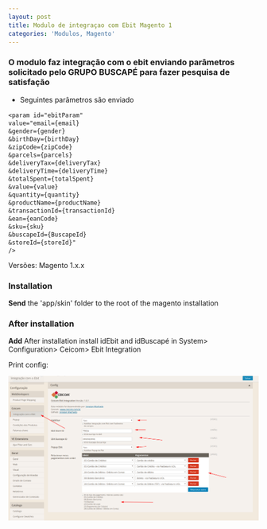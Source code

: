 ```yaml
---
layout: post
title: Modulo de integraçao com Ebit Magento 1
categories: 'Modulos, Magento'
---
```

### O modulo faz integração com o ebit enviando parâmetros solicitado pelo GRUPO BUSCAPÉ para fazer pesquisa de satisfação


- Seguintes parâmetros são enviado

```
<param id="ebitParam" 
value="email={email}
&gender={gender}
&birthDay={birthDay}
&zipCode={zipCode}
&parcels={parcels}
&deliveryTax={deliveryTax}
&deliveryTime={deliveryTime}
&totalSpent={totalSpent}
&value={value}
&quantity={quantity}
&productName={productName}
&transactionId={transactionId}
&ean={eanCode}
&sku={sku}
&buscapeId={BuscapeId}
&storeId={storeId}"
/>
```

Versões: Magento 1.x.x

### Installation

**Send** the 'app/skin' folder to the root of the magento installation

### After installation

**Add** After installation install idEbit and idBuscapé in
System> Configuration> Ceicom> Ebit Integration

Print config:

![null](/img/uploads/687474703a2f2f692e696d6775722e636f6d2f67526c58346a792e706e67.png)

